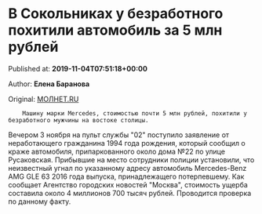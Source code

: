 
# В Сокольниках у безработного похитили автомобиль за 5 млн рублей

Published at: **2019-11-04T07:51:18+00:00**

Author: **Елена Баранова**

Original: [МОЛНЕТ.RU](https://www.molnet.ru/mos/ru/order/o_717281)


        Машину марки Mercedes, стоимостью почти 5 млн рублей, похитили у безработного мужчины на востоке столицы.
      
Вечером 3 ноября на пульт службы "02" поступило заявление от неработающего гражданина 1994 года рождения, который сообщил о краже автомобиля, припаркованного около дома №22 по улице Русаковская. Прибывшие на место сотрудники полиции установили, что неизвестный угнал по указанному адресу автомобиль Mercedes-Benz AMG GLE 63 2016 года выпуска, принадлежащего потерпевшему.
Как сообщает Агентство городских новостей "Москва", стоимость ущерба составила около 4 миллионов 700 тысяч рублей. Проводится проверка по данному факту.
